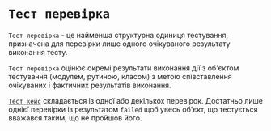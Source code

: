 # <code>Тест перевірка</code>

<code>Тест перевірка</code> - це найменша структурна одиниця тестування, призначена для перевірки лише одного очікуваного результату виконання тесту. 

`Тест перевірка` оцінює окремі результати виконання дії з об'єктом тестування (модулем, рутиною, класом) з метою співставлення очікуваних і фактичних результатів виконання. 

[`Тест кейс`](TestCase.md) складається із одної або декількох перевірок. Достатньо лише однієї перевірки із результатом `failed` щоб увесь об'єкт, що тестується вважався таким, що не пройшов його.